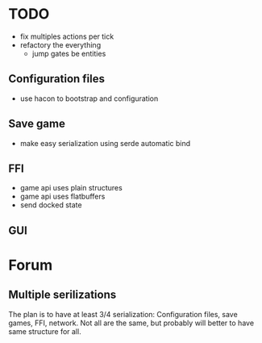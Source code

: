 # TODO

- fix multiples actions per tick
- refactory the everything
    - jump gates be entities
    
## Configuration files

- use hacon to bootstrap and configuration
    
## Save game

- make easy serialization using serde automatic bind    
    
## FFI    

- game api uses plain structures
- game api uses flatbuffers
- send docked state

## GUI

# Forum

## Multiple serilizations

The plan is to have at least 3/4 serialization: Configuration files, save games, FFI, network. Not all are the same, 
but probably will better to have same structure for all. 
